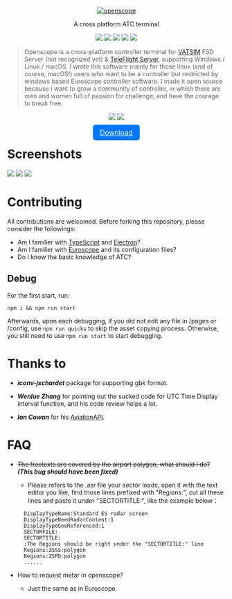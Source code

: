 <p align=center>
  <a href="https://openvmsys.cn/openscope">
    <img alt="openscope" src="https://openvmsys.cn/openscope/img/logo.svg">
  </a>
</p>

<p align=center>
A cross platform ATC terminal
</p>

<p align=center>
  <img src="https://img.shields.io/github/package-json/v/Ericple/openscope-project?style=flat-square">
  <img src="https://img.shields.io/github/license/Ericple/openscope-project?logo=github&style=flat-square">
  <img src="https://img.shields.io/github/issues/Ericple/openscope-project?style=flat-square">
  <img src="https://img.shields.io/github/package-json/dependency-version/Ericple/openscope-project/electron?style=flat-square">
  <img src="https://img.shields.io/github/stars/Ericple/openscope-project?style=social">
</p>

> Openscope is a cross-platform controller terminal for [VATSIM](https://vatsim.net/) FSD Server (not recognized yet) & [TeleFlight Server](https://openvmsys.cn/tfs/#/), supporting Windows / Linux / macOS. I wrote this software mainly for those linux (and of course, macOS!) users who want to be a controller but restricted by windows based Euroscope controller software. I made it open source because I want to grow a community of controller, in which there are men and women full of passion for challenge, and have the courage to break free.

<p align=center>
<img src="https://img.shields.io/github/v/release/Ericple/openscope-project?include_prereleases&style=for-the-badge">
<img src="https://img.shields.io/github/downloads/Ericple/openscope-project/total?style=for-the-badge"><br>
<a href="https://github.com/Ericple/openscope-project/releases/latest" style="position: relative;width:120px;height:40px;border-radius:6px;background-color:rgb(0, 119, 255);color:white;border:none;font-size:16px;top:16px;cursor:pointer;padding:8px 16px 8px 16px">Download</a>
</p>

# Screenshots

![](https://openvmsys.cn/openscope/img/Openscope5.png)
![](https://openvmsys.cn/openscope/img/Openscope1.png)
![](https://openvmsys.cn/openscope/img/Openscope2.png)


# Contributing

All contributions are welcomed. Before forking this repository, please consider the followings:

- Am I familier with [TypeScript](https://www.typescriptlang.org/) and [Electron](https://electronjs.org/)?
- Am I familier with [Euroscope](https://www.euroscope.hu/wp/) and its configuration files?
- Do I know the basic knowledge of ATC?

## Debug

For the first start, run:

```
npm i && npm run start
```

Afterwards, upon each debugging, if you did not edit any file in /pages or /config, use `npm run quicks` to skip the asset copying process. Otherwise, you still need
to use `npm run start` to start debugging.

# Thanks to

- ***iconv-jschardet*** package for supporting gbk format.


- ***Wenlue Zhang*** for pointing out the sucked code for UTC Time Display interval function, and his code review helps a lot.

- ***Ian Cowan*** for his [AviationAPI](https://aviationapi.com/about).

# FAQ

- <del>The freetexts are covered by the airport polygon, what should I do?</del> ***(This bug should have been fixed)***
  - Please refers to the .asr file your sector loads, open it with the text editor you like, find those lines prefixed with "Regions:", cut all these lines and paste it under "SECTORTITLE:", like the example below：
  ```
    DisplayTypeName:Standard ES radar screen
    DisplayTypeNeedRadarContent:1
    DisplayTypeGeoReferenced:1
    SECTORFILE:
    SECTORTITLE:
    ;The Regions should be right under the "SECTORTITLE:" line
    Regions:ZSSS:polygon
    Regions:ZSPD:polygon
    ......
  ```

- How to request metar in openscope?
  - Just the same as in Euroscope.